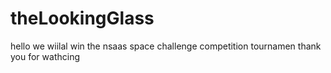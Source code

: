 # theLookingGlass

hello we wiilal win the nsaas space challenge competition tournamen thank you for wathcing
